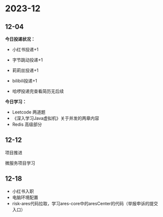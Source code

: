 # 2023-12

## 12-04

**今日投递状况：**

* 小红书投递+1

* 字节跳动投递+1

* 莉莉丝投递+1

* bilibili投递+1

* 哈啰投递完查看简历无后续

**今日学习：**

* Leetcode 两道题
* 《深入学习Java虚拟机》关于并发的两章内容
* Redis 高级部分



## 12-12

项目推进

微服务项目学习

## 12-18
* 小红书入职
* 电脑环境配置
* risk-ares代码拉取，学习ares-core中的aresCenter的代码（举报申诉的提交入口）
